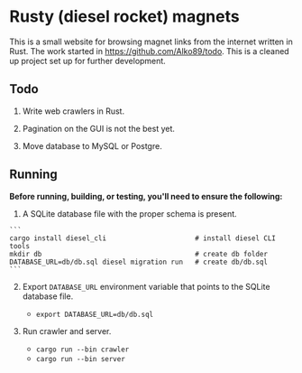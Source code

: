 # Rusty (diesel rocket) magnets

This is a small website for browsing magnet links from the internet written in Rust.
The work started in https://github.com/Alko89/todo. This is a cleaned up project set up
for further development.

## Todo

  1. Write web crawlers in Rust.

  2. Pagination on the GUI is not the best yet.

  3. Move database to MySQL or Postgre.


## Running

**Before running, building, or testing, you'll need to ensure the following:**

  1. A SQLite database file with the proper schema is present.

    ```
    cargo install diesel_cli                      # install diesel CLI tools
    mkdir db                                      # create db folder
    DATABASE_URL=db/db.sql diesel migration run   # create db/db.sql
    ```

  2. Export `DATABASE_URL` environment variable that points to the SQLite
     database file.

     * `export DATABASE_URL=db/db.sql`

  3. Run crawler and server.

     * `cargo run --bin crawler`
     * `cargo run --bin server`
